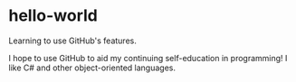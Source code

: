 # hello-world
Learning to use GitHub's features.

I hope to use GitHub to aid my continuing self-education in programming! I like C# and other object-oriented languages.
